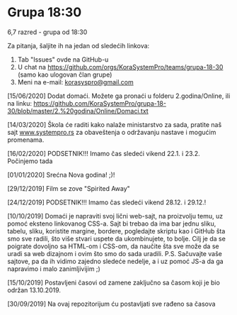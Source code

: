 # Grupa 18:30
6,7 razred - grupa od 18:30

Za pitanja, šaljite ih na jedan od sledećih linkova:
  1. Tab "Issues" ovde na GitHub-u
  2. U chat na https://github.com/orgs/KoraSystemPro/teams/grupa-18-30 (samo kao ulogovan član grupe)
  3. Meni na e-mail: korasyspro@gmail.com

[15/06/2020]
Dodat domaći. Možete ga pronaći u folderu 2.godina/Online, ili na linku:
https://github.com/KoraSystemPro/grupa-18-30/blob/master/2.%20godina/Online/Domaci.txt

[14/03/2020]
Škola će raditi kako nalaže ministarstvo za sada, pratite naš sajt www.systempro.rs za obaveštenja o održavanju nastave i mogućim promenama.

[16/02/2020]
PODSETNIK!!!
Imamo čas sledeći vikend 22.1. i 23.2. Počinjemo tada
  
[01/01/2020]
Srećna Nova godina! ;)!

[29/12/2019]
Film se zove "Spirited Away"

[24/12/2019]
PODSETNIK!!!
Imamo čas sledeći vikend 28.12. i 29.12.!

[10/10/2019]
Domaći je napraviti svoj lični web-sajt, na proizvolju temu, uz pomoć eksteno linkovanog CSS-a. Sajt bi trebao da ima bar jednu sliku, tabelu, sliku, koristite margine, bordere, pogledajte skriptu kao i GitHub šta smo sve radili, što više stvari uspete da ukombinujete, to bolje. Cilj je da se poigrate dovoljno sa HTML-om i CSS-om, da naučite šta sve može da se uradi sa web dizajnom i ovim što smo do sada uradili.
P.S. Sačuvajte vaše sajtove, pa da ih vidimo zajedno sledeće nedelje, a i uz pomoć JS-a da ga napravimo i malo zanimljivijim ;)

[15/10/2019]
Postavljeni časovi od zamene zaključno sa časom koji je bio održan 13.10.2019.

[30/09/2019]
Na ovaj repozitorijum ću postavljati sve rađeno sa časova
